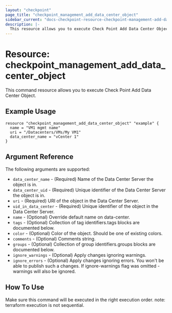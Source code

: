 ```yaml
---
layout: "checkpoint"
page_title: "checkpoint_management_add_data_center_object"
sidebar_current: "docs-checkpoint-resource-checkpoint-management-add-data-center-object"
description: |-
  This resource allows you to execute Check Point Add Data Center Object.
---
```


# Resource: checkpoint_management_add_data_center_object

This command resource allows you to execute Check Point Add Data Center Object.

## Example Usage


```hcl
resource "checkpoint_management_add_data_center_object" "example" {
  name = "VM1 mgmt name"
  uri = "/Datacenters/VMs/My VM1"
  data_center_name = "vCenter 1"
}
```

## Argument Reference

The following arguments are supported:

* `data_center_name` - (Required) Name of the Data Center Server the object is in. 
* `data_center_uid` - (Required) Unique identifier of the Data Center Server the object is in. 
* `uri` - (Required) URI of the object in the Data Center Server. 
* `uid_in_data_center` - (Required) Unique identifier of the object in the Data Center Server. 
* `name` - (Optional) Override default name on data-center. 
* `tags` - (Optional) Collection of tag identifiers.tags blocks are documented below.
* `color` - (Optional) Color of the object. Should be one of existing colors. 
* `comments` - (Optional) Comments string. 
* `groups` - (Optional) Collection of group identifiers.groups blocks are documented below.
* `ignore_warnings` - (Optional) Apply changes ignoring warnings. 
* `ignore_errors` - (Optional) Apply changes ignoring errors. You won't be able to publish such a changes. If ignore-warnings flag was omitted - warnings will also be ignored. 


## How To Use
Make sure this command will be executed in the right execution order. 
note: terraform execution is not sequential.  

